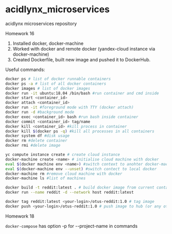 # acidlynx_microservices
acidlynx microservices repository

Homework 16

1. Installed docker, docker-machine
2. Worked with docker and remote docker (yandex-cloud instance via docker-machine)
3. Created Dockerfile, built new image and pushed it to DockerHub.

Useful commands:

```bash
docker ps # list of docker runnable containers
docker ps -a # list of all docker containers
docker images # list of docker images
docker run -it ubuntu:18.04 /bin/bash #run container and cmd inside
docker start <container_id>
docker attach <container_id>
docker run -it #foreground mode with TTY (docker attach)
docker run -d #background mode
docker exec <container_id> bash #run bash inside container
docker commit <container_id> tag/name
docker kill <container_id> #kill process in container
docker kill $(docker ps -q) #kill all processes in all containers
docker system df #disk usage
docker rm #delete container
docker rmi #delete image

yc compute instance create # create cloud instance
docker-machine create <name> # initialise cloud machine with docker
eval $(docker machine env <name>) #switch context to anohter docker-machine instance
eval $(docker-machine env --unset) #switch contect to local docker
docker-machine rm #remove cloud machine with docker
docker-machine ls #list of machines

docker build -t reddit:latest . # build docker image from current container
docker run --name reddit -d --network host reddit:latest

docker tag reddit:latest <your-login>/otus-reddit:1.0 # tag image
docker push <your-login>/otus-reddit:1.0 # push image to hub (or any other repo)
```

Homework 18

`docker-compose` has option -p for --project-name in commands
